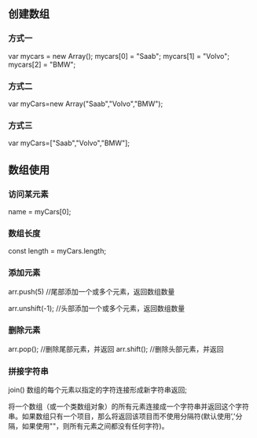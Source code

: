## 创建数组

### 方式一

var mycars = new Array();
mycars[0] = "Saab";
mycars[1] = "Volvo";
mycars[2] = "BMW";

### 方式二

var myCars=new Array("Saab","Volvo","BMW");

### 方式三

var myCars=["Saab","Volvo","BMW"];

## 数组使用

### 访问某元素

name = myCars[0];

### 数组长度

const length = myCars.length;

### 添加元素

arr.push(5) //尾部添加一个或多个元素，返回数组数量

arr.unshift(-1); //头部添加一个或多个元素，返回数组数量

### 删除元素

arr.pop(); //删除尾部元素，并返回
arr.shift(); //删除头部元素，并返回

### 拼接字符串

join()
数组的每个元素以指定的字符连接形成新字符串返回;

将一个数组（或一个类数组对象）的所有元素连接成一个字符串并返回这个字符串。如果数组只有一个项目，那么将返回该项目而不使用分隔符(默认使用’,'分隔，如果使用""，则所有元素之间都没有任何字符)。